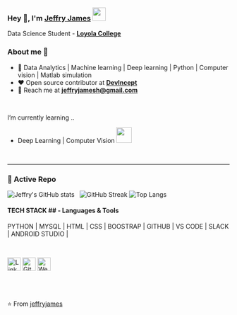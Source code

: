 
### Hey 👋, I'm [Jeffry James]() <img src="https://github.com/TheDudeThatCode/TheDudeThatCode/blob/master/Assets/Developer.gif" width="30px">


Data Science Student - **[Loyola College](https://www.loyolacollege.edu/)** 



### About me :eyes:

- :dart: Data Analytics | Machine learning | Deep learning | Python | Computer vision | Matlab simulation   
- :heart: Open source contributor at **[DevIncept](https://devincept.codes/contribute.html)**
- :e-mail: Reach me at  **[jeffryjamesh@gmail.com](jeffryjamesh@gmail.com)**

<br>

I’m currently learning ..
-  Deep Learning | Computer Vision <img src="https://image.flaticon.com/icons/png/512/4431/4431898.png" height="35px" width="35px" >

<br>


---

### 👀 Active Repo
![Jeffry's GitHub stats](https://github-readme-stats.vercel.app/api?username=jeffryjames&show_icons=true&theme=radical)
&nbsp;
![GitHub Streak](http://github-readme-streak-stats.herokuapp.com?user=jeffryjames&theme=dracula&hide_border=true&sideLabels=BDC773&sideNums=67DDA5&stroke=5CDD79&background=000000)
![Top Langs](https://github-readme-stats.vercel.app/api/top-langs/?username=jeffryjames&layout=compact&theme=dracula)



#### TECH STACK ## - Languages & Tools 

PYTHON | MYSQL | HTML | CSS | BOOSTRAP | GITHUB | VS CODE | SLACK | ANDROID STUDIO |              

<br>
  

 <a href="https://www.linkedin.com/in/jeffryjames/" target="_blank"><img src="https://raw.githubusercontent.com/arturssmirnovs/arturssmirnovs/master/in.png" alt="LinkedIn" width="30"></a> 
 <a href="https://github.com/jeffryjames?tab=repositories" target="_blank"><img src="https://raw.githubusercontent.com/arturssmirnovs/arturssmirnovs/master/git.png" alt="GitHub" width="30"></a> 
<a href="https://jeffryjames.github.io/" target="_blank"><img src="https://raw.githubusercontent.com/arturssmirnovs/arturssmirnovs/master/www.png" alt="Website" width="30"></a>
  


<br><br>


⭐️ From [jeffryjames](https://github.com/jeffryjames)


